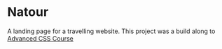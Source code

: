 # Natour

A landing page for a travelling website. This project was a build along to [Advanced CSS Course](https://www.udemy.com/course/advanced-css-and-sass/)
